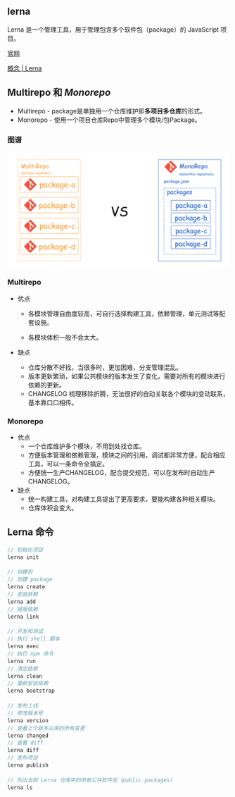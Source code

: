 ## lerna

Lerna 是一个管理工具，用于管理包含多个软件包（package）的 JavaScript 项目。

[官网](https://lernajs.bootcss.com/)

[概念 | Lerna](http://www.febeacon.com/lerna-docs-zh-cn/routes/basic/concepts.html)

## **Multirepo** 和 ***Monorepo***

- Multirepo - package是单独用一个仓库维护即**多项目多仓库**的形式。
- Monorepo - 使用一个项目仓库Repo中管理多个模块/包Package。

### 图谱

![learn-1](../../imgs/learn-1.png)

### Multirepo

- 优点
  
  - 各模块管理自由度较高，可自行选择构建工具，依赖管理，单元测试等配套设施。
  
  - 各模块体积一般不会太大。

- 缺点
  
  - 仓库分散不好找，当很多时，更加困难，分支管理混乱。
  - 版本更新繁琐，如果公共模块的版本发生了变化，需要对所有的模块进行依赖的更新。
  - CHANGELOG 梳理移除折腾，无法很好的自动关联各个模块的变动联系，基本靠口口相传。

### Monorepo

- 优点
  - 一个仓库维护多个模块，不用到处找仓库。
  - 方便版本管理和依赖管理，模块之间的引用，调试都非常方便，配合相应工具，可以一条命令全搞定。
  - 方便统一生产CHANGELOG，配合提交规范，可以在发布时自动生产CHANGELOG。
- 缺点
  - 统一构建工具，对构建工具提出了更高要求，要能构建各种相关模块。
  - 仓库体积会变大。

## Lerna 命令

```js
// 初始化项目
lerna init

// 创建包
// 创建 package
lerna create
// 安装依赖
lerna add
// 链接依赖
lerna link

// 开发和测试
// 执行 shell 脚本
lerna exec
// 执行 npm 命令
lerna run
// 清空依赖
lerna clean
// 重新安装依赖
lerna bootstrap

// 发布上线
// 修改版本号
lerna version
// 查看上个版本以来的所有变更
lerna changed
// 查看 diff
lerna diff
// 发布项目
lerna publish

// 列出当前 Lerna 仓库中的所有公共软件包（public packages）
lerna ls
```
